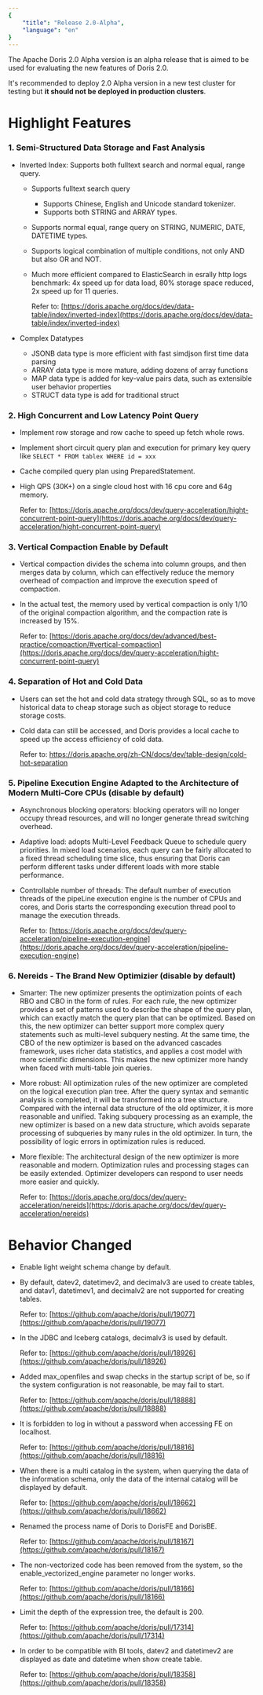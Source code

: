```yaml
---
{
    "title": "Release 2.0-Alpha",
    "language": "en"
}
---
```


<!--
Licensed to the Apache Software Foundation (ASF) under one
or more contributor license agreements.  See the NOTICE file
distributed with this work for additional information
regarding copyright ownership.  The ASF licenses this file
to you under the Apache License, Version 2.0 (the
"License"); you may not use this file except in compliance
with the License.  You may obtain a copy of the License at

  http://www.apache.org/licenses/LICENSE-2.0

Unless required by applicable law or agreed to in writing,
software distributed under the License is distributed on an
"AS IS" BASIS, WITHOUT WARRANTIES OR CONDITIONS OF ANY
KIND, either express or implied.  See the License for the
specific language governing permissions and limitations
under the License.
-->


The Apache Doris 2.0 Alpha version is an alpha release that is aimed to be used for evaluating the new features of Doris 2.0.

It's recommended to deploy 2.0 Alpha version in a new test cluster for testing but **it should not be deployed in production clusters**.


# Highlight Features

### 1. Semi-Structured Data Storage and Fast Analysis

- Inverted Index: Supports both fulltext search and normal equal, range query.
  - Supports fulltext search query
    - Supports Chinese, English and Unicode standard tokenizer.
    - Supports both STRING and ARRAY types.
  - Supports normal equal, range query on STRING, NUMERIC, DATE, DATETIME types.
  - Supports logical combination of multiple conditions, not only AND but also OR and NOT.
  - Much more efficient compared to ElasticSearch in esrally http logs benchmark: 4x speed up for data load, 80% storage space reduced, 2x speed up for 11 queries.

	Refer to: [https://doris.apache.org/docs/dev/data-table/index/inverted-index](https://doris.apache.org/docs/dev/data-table/index/inverted-index)

- Complex Datatypes
  - JSONB data type is more efficient with fast simdjson first time data parsing
  - ARRAY data type is more mature, adding dozens of array functions
  - MAP data type is added for key-value pairs data, such as extensible user behavior properties
  - STRUCT data type is add for traditional struct

### 2. High Concurrent and Low Latency Point Query

- Implement row storage and row cache to speed up fetch whole rows.
- Implement short circuit query plan and execution for primary key query like `SELECT * FROM tablex WHERE id = xxx`
- Cache compiled query plan using PreparedStatement.
- High QPS (30K+) on a single cloud host with 16 cpu core and 64g memory.

	Refer to: [https://doris.apache.org/docs/dev/query-acceleration/hight-concurrent-point-query](https://doris.apache.org/docs/dev/query-acceleration/hight-concurrent-point-query)

### 3. Vertical Compaction Enable by Default

- Vertical compaction divides the schema into column groups, and then merges data by column, which can effectively reduce the memory overhead of compaction and improve the execution speed of compaction.
- In the actual test, the memory used by vertical compaction is only 1/10 of the original compaction algorithm, and the compaction rate is increased by 15%.

	Refer to: [https://doris.apache.org/docs/dev/advanced/best-practice/compaction/#vertical-compaction](https://doris.apache.org/docs/dev/query-acceleration/hight-concurrent-point-query)

### 4. Separation of Hot and Cold Data

- Users can set the hot and cold data strategy through SQL, so as to move historical data to cheap storage such as object storage to reduce storage costs.
- Cold data can still be accessed, and Doris provides a local cache to speed up the access efficiency of cold data.

	Refer to: <https://doris.apache.org/zh-CN/docs/dev/table-design/cold-hot-separation>


### 5. Pipeline Execution Engine Adapted to the Architecture of Modern Multi-Core CPUs (disable by default)

- Asynchronous blocking operators: blocking operators will no longer occupy thread resources, and will no longer generate thread switching overhead.
- Adaptive load: adopts Multi-Level Feedback Queue to schedule query priorities. In mixed load scenarios, each query can be fairly allocated to a fixed thread scheduling time slice, thus ensuring that Doris can perform different tasks under different loads with more stable performance.
- Controllable number of threads: The default number of execution threads of the pipeLine execution engine is the number of CPUs and cores, and Doris starts the corresponding execution thread pool to manage the execution threads.

	Refer to: [https://doris.apache.org/docs/dev/query-acceleration/pipeline-execution-engine](https://doris.apache.org/docs/dev/query-acceleration/pipeline-execution-engine)

### 6. Nereids - The Brand New Optimizier (disable by default)

- Smarter: The new optimizer presents the optimization points of each RBO and CBO in the form of rules. For each rule, the new optimizer provides a set of patterns used to describe the shape of the query plan, which can exactly match the query plan that can be optimized. Based on this, the new optimizer can better support more complex query statements such as multi-level subquery nesting. At the same time, the CBO of the new optimizer is based on the advanced cascades framework, uses richer data statistics, and applies a cost model with more scientific dimensions. This makes the new optimizer more handy when faced with multi-table join queries.
- More robust: All optimization rules of the new optimizer are completed on the logical execution plan tree. After the query syntax and semantic analysis is completed, it will be transformed into a tree structure. Compared with the internal data structure of the old optimizer, it is more reasonable and unified. Taking subquery processing as an example, the new optimizer is based on a new data structure, which avoids separate processing of subqueries by many rules in the old optimizer. In turn, the possibility of logic errors in optimization rules is reduced.
- More flexible: The architectural design of the new optimizer is more reasonable and modern. Optimization rules and processing stages can be easily extended. Optimizer developers can respond to user needs more easier and quickly.

	Refer to: [https://doris.apache.org/docs/dev/query-acceleration/nereids](https://doris.apache.org/docs/dev/query-acceleration/nereids)

# Behavior Changed

- Enable light weight schema change by default.
- By default, datev2, datetimev2, and decimalv3 are used to create tables, and datav1, datetimev1, and decimalv2 are not supported for creating tables. 

	Refer to: [https://github.com/apache/doris/pull/19077](https://github.com/apache/doris/pull/19077)

- In the JDBC and Iceberg catalogs, decimalv3 is used by default. 

	Refer to: [https://github.com/apache/doris/pull/18926](https://github.com/apache/doris/pull/18926)

- Added max_openfiles and swap checks in the startup script of be, so if the system configuration is not reasonable, be may fail to start. 

	Refer to: [https://github.com/apache/doris/pull/18888](https://github.com/apache/doris/pull/18888)

- It is forbidden to log in without a password when accessing FE on localhost. 

	Refer to: [https://github.com/apache/doris/pull/18816](https://github.com/apache/doris/pull/18816)

- When there is a multi catalog in the system, when querying the data of the information schema, only the data of the internal catalog will be displayed by default. 

	Refer to: [https://github.com/apache/doris/pull/18662](https://github.com/apache/doris/pull/18662)

- Renamed the process name of Doris to DorisFE and DorisBE. 

	Refer to: [https://github.com/apache/doris/pull/18167](https://github.com/apache/doris/pull/18167)

- The non-vectorized code has been removed from the system, so the enable_vectorized_engine parameter no longer works. 

	Refer to: [https://github.com/apache/doris/pull/18166](https://github.com/apache/doris/pull/18166)

- Limit the depth of the expression tree, the default is 200. 

	Refer to: [https://github.com/apache/doris/pull/17314](https://github.com/apache/doris/pull/17314)

- In order to be compatible with BI tools, datev2 and datetimev2 are displayed as date and datetime when show create table. 

	Refer to: [https://github.com/apache/doris/pull/18358](https://github.com/apache/doris/pull/18358)





